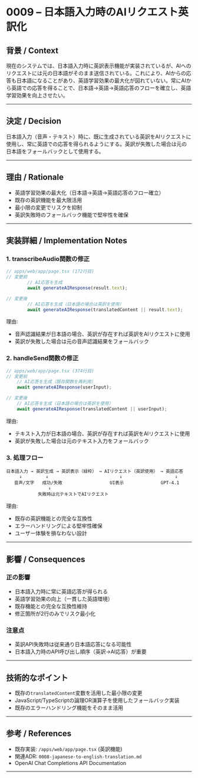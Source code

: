 # 0009 – 日本語入力時のAIリクエスト英訳化

## 背景 / Context

現在のシステムでは、日本語入力時に英訳表示機能が実装されているが、AIへのリクエストには元の日本語がそのまま送信されている。これにより、AIからの応答も日本語になることがあり、英語学習効果の最大化が図れていない。常にAIから英語での応答を得ることで、日本語→英語→英語応答のフローを確立し、英語学習効果を向上させたい。

---

## 決定 / Decision

日本語入力（音声・テキスト）時に、既に生成されている英訳をAIリクエストに使用し、常に英語での応答を得られるようにする。英訳が失敗した場合は元の日本語をフォールバックとして使用する。

---

## 理由 / Rationale

- 英語学習効果の最大化（日本語→英語→英語応答のフロー確立）
- 既存の英訳機能を最大限活用
- 最小限の変更でリスクを抑制
- 英訳失敗時のフォールバック機能で堅牢性を確保

---

## 実装詳細 / Implementation Notes

### 1. transcribeAudio関数の修正

```ts
// apps/web/app/page.tsx (172行目)
// 変更前
        // AI応答を生成
        await generateAIResponse(result.text);

// 変更後
        // AI応答を生成（日本語の場合は英訳を使用）
        await generateAIResponse(translatedContent || result.text);
```

理由:
- 音声認識結果が日本語の場合、英訳が存在すれば英訳をAIリクエストに使用
- 英訳が失敗した場合は元の音声認識結果をフォールバック

### 2. handleSend関数の修正

```ts
// apps/web/app/page.tsx (374行目)
// 変更前
    // AI応答を生成（既存関数を再利用）
    await generateAIResponse(userInput);

// 変更後
    // AI応答を生成（日本語の場合は英訳を使用）
    await generateAIResponse(translatedContent || userInput);
```

理由:
- テキスト入力が日本語の場合、英訳が存在すれば英訳をAIリクエストに使用
- 英訳が失敗した場合は元のテキスト入力をフォールバック

### 3. 処理フロー

```
日本語入力 → 英訳生成 → 英訳表示（緑枠） → AIリクエスト（英訳使用） → 英語応答
     ↓         ↓                           ↓                    ↓
   音声/文字   成功/失敗                  UI表示              GPT-4.1
                ↓
            失敗時は元テキストでAIリクエスト
```

理由:
- 既存の英訳機能との完全な互換性
- エラーハンドリングによる堅牢性確保
- ユーザー体験を損なわない設計

---

## 影響 / Consequences

### 正の影響
- 日本語入力時に常に英語応答が得られる
- 英語学習効果の向上（一貫した英語環境）
- 既存機能との完全な互換性維持
- 修正箇所が2行のみでリスク最小化

### 注意点
- 英訳API失敗時は従来通り日本語応答になる可能性
- 日本語入力時のAPI呼び出し順序（英訳→AI応答）が重要

---

## 技術的なポイント

- 既存の`translatedContent`変数を活用した最小限の変更
- JavaScript/TypeScriptの論理OR演算子を使用したフォールバック実装
- 既存のエラーハンドリング機能をそのまま活用

---

## 参考 / References

- 既存実装: `/apps/web/app/page.tsx` (英訳機能)
- 関連ADR: `0008-japanese-to-english-translation.md`
- OpenAI Chat Completions API Documentation

---